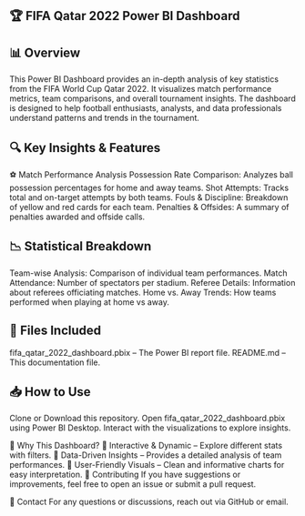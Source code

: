 ## 🏆 FIFA Qatar 2022 Power BI Dashboard

## 📊 Overview
This Power BI Dashboard provides an in-depth analysis of key statistics from the FIFA World Cup Qatar 2022. It visualizes match performance metrics, team comparisons, and overall tournament insights. The dashboard is designed to help football enthusiasts, analysts, and data professionals understand patterns and trends in the tournament.

## 🔍 Key Insights & Features

⚽ Match Performance Analysis
Possession Rate Comparison: Analyzes ball possession percentages for home and away teams.
Shot Attempts: Tracks total and on-target attempts by both teams.
Fouls & Discipline: Breakdown of yellow and red cards for each team.
Penalties & Offsides: A summary of penalties awarded and offside calls.

##  📉 Statistical Breakdown
Team-wise Analysis: Comparison of individual team performances.
Match Attendance: Number of spectators per stadium.
Referee Details: Information about referees officiating matches.
Home vs. Away Trends: How teams performed when playing at home vs away.

## 📂 Files Included
fifa_qatar_2022_dashboard.pbix – The Power BI report file.
README.md – This documentation file.

 ## 📥 How to Use
Clone or Download this repository.
Open fifa_qatar_2022_dashboard.pbix using Power BI Desktop.
Interact with the visualizations to explore insights.


🚀 Why This Dashboard?
📌 Interactive & Dynamic – Explore different stats with filters.
📌 Data-Driven Insights – Provides a detailed analysis of team performances.
📌 User-Friendly Visuals – Clean and informative charts for easy interpretation.
🤝 Contributing
If you have suggestions or improvements, feel free to open an issue or submit a pull request.

📢 Contact
For any questions or discussions, reach out via GitHub or email.
